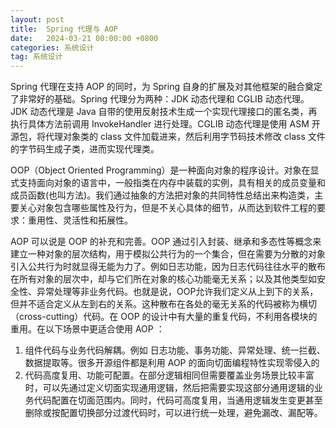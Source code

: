 ```yaml
---
layout: post
title:  Spring 代理与 AOP
date:   2024-03-21 00:00:00 +0800
categories: 系统设计
tag: 系统设计
---
```






Spring 代理在支持 AOP 的同时，为 Spring 自身的扩展及对其他框架的融合奠定了非常好的基础。Spring 代理分为两种：JDK 动态代理和 CGLIB 动态代理。JDK 动态代理是 Java 自带的使用反射技术生成一个实现代理接口的匿名类，再执行具体方法前调用 InvokeHandler 进行处理。CGLIB 动态代理是使用 ASM 开源包，将代理对象类的 class 文件加载进来，然后利用字节码技术修改 class 文件的字节码生成子类，进而实现代理类。

OOP（Object Oriented Programming）是一种面向对象的程序设计。对象在显式支持面向对象的语言中，一般指类在内存中装载的实例，具有相关的成员变量和成员函数(也叫方法)。我们通过抽象的方法把对象的共同特性总结出来构造类，主要关心对象包含哪些属性及行为，但是不关心具体的细节，从而达到软件工程的要求：重用性、灵活性和拓展性。

AOP 可以说是 OOP 的补充和完善。OOP 通过引入封装、继承和多态性等概念来建立一种对象的层次结构，用于模拟公共行为的一个集合，但在需要为分散的对象引入公共行为时就显得无能为力了。例如日志功能，因为日志代码往往水平的散布在所有对象的层次中，却与它们所在对象的核心功能毫无关系；以及其他类型如安全性、异常处理等非业务代码。也就是说，OOP允许我们定义从上到下的关系，但并不适合定义从左到右的关系。这种散布在各处的毫无关系的代码被称为横切（cross-cutting）代码。在 OOP 的设计中有大量的重复代码，不利用各模块的重用。在以下场景中更适合使用 AOP ：

1. 组件代码与业务代码解耦。例如 日志功能、事务功能、异常处理、统一拦截、数据提取等。很多开源组件都是利用 AOP 的面向切面编程特性实现零侵入的
2. 代码高度复用、功能可配置。在部分逻辑相同但需要覆盖业务场景比较丰富时，可以先通过定义切面实现通用逻辑，然后把需要实现这部分通用逻辑的业务代码配置在切面范围内。同时，代码可高度复用，当通用逻辑发生变更甚至删除或按配置切换部分过渡代码时，可以进行统一处理，避免漏改、漏配等。



